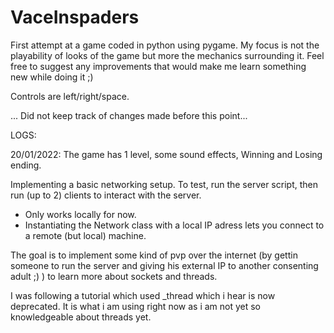 # VaceInspaders

First attempt at a game coded in python using pygame.
My focus is not the playability of looks of the game but more the mechanics surrounding it.
Feel free to suggest any improvements that would make me learn something new while doing it ;)

Controls are left/right/space.

... Did not keep track of changes made before this point...

LOGS:

20/01/2022:
The game has 1 level, some sound effects, Winning and Losing ending.

Implementing a basic networking setup. To test, run the server script, then run (up to 2) clients to interact with the server.

- Only works locally for now.
- Instantiating the Network class with a local IP adress lets you connect to a remote (but local) machine.

The goal is to implement some kind of pvp over the internet (by gettin someone to run the server and giving his external IP to another consenting adult ;) ) to learn more about sockets and threads.

I was following a tutorial which used _thread which i hear is now deprecated. It is what i am using right now as i am not yet so knowledgeable about threads yet.
